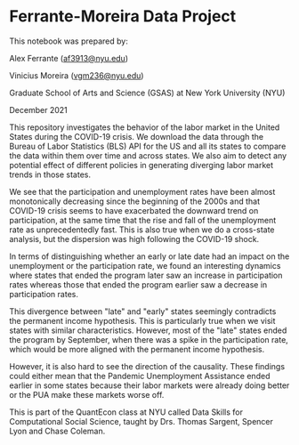 # Ferrante-Moreira Data Project
This notebook was prepared by:

Alex Ferrante (af3913@nyu.edu)

Vinicius Moreira (vgm236@nyu.edu)

Graduate School of Arts and Science (GSAS) at New York University (NYU)

December 2021

This repository investigates the behavior of the labor market in the United States during the COVID-19 crisis. We download the data through the Bureau of Labor Statistics (BLS) API for the US and all its states to compare the data within them over time and across states. We also aim to detect any potential effect of different policies in generating diverging labor market trends in those states.

We see that the participation and unemployment rates have been almost monotonically decreasing since the beginning of the 2000s and that COVID-19 crisis seems to have exacerbated the downward trend on participation, at the same time that the rise and fall of the unemployment rate as unprecedentedly fast. This is also true when we do a cross-state analysis, but the dispersion was high following the COVID-19 shock. 

In terms of distinguishing whether an early or late date had an impact on the unemployment or the participation rate, we found an interesting dynamics where states that ended the program later saw an increase in participation rates whereas those that ended the program earlier saw a decrease in participation rates. 

This divergence between "late" and "early" states seemingly contradicts the permanent income hypothesis. This is particularly true when we visit states with similar characteristics. However, most of the "late" states ended the program by September, when there was a spike in the participation rate, which would be more aligned with the permanent income hypothesis.

However, it is also hard to see the direction of the causality. These findings could either mean that the Pandemic Unemployment Assistance ended earlier in some states because their labor markets were already doing better or the PUA make these markets worse off.

This is part of the QuantEcon class at NYU called Data Skills for Computational Social Science, taught by Drs. Thomas Sargent, Spencer Lyon and Chase Coleman.
